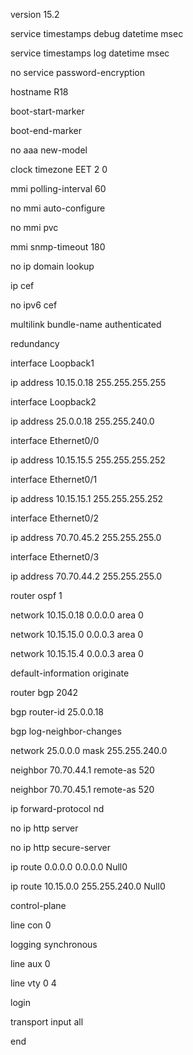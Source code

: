 version 15.2

service timestamps debug datetime msec

service timestamps log datetime msec

no service password-encryption

hostname R18

boot-start-marker

boot-end-marker

no aaa new-model

clock timezone EET 2 0

mmi polling-interval 60

no mmi auto-configure

no mmi pvc

mmi snmp-timeout 180

no ip domain lookup

ip cef

no ipv6 cef

multilink bundle-name authenticated

redundancy

interface Loopback1

ip address 10.15.0.18 255.255.255.255

interface Loopback2

ip address 25.0.0.18 255.255.240.0

interface Ethernet0/0

ip address 10.15.15.5 255.255.255.252

interface Ethernet0/1

ip address 10.15.15.1 255.255.255.252

interface Ethernet0/2

ip address 70.70.45.2 255.255.255.0

interface Ethernet0/3

ip address 70.70.44.2 255.255.255.0

router ospf 1

network 10.15.0.18 0.0.0.0 area 0

network 10.15.15.0 0.0.0.3 area 0

network 10.15.15.4 0.0.0.3 area 0

default-information originate

router bgp 2042

bgp router-id 25.0.0.18

bgp log-neighbor-changes

network 25.0.0.0 mask 255.255.240.0

neighbor 70.70.44.1 remote-as 520

neighbor 70.70.45.1 remote-as 520

ip forward-protocol nd

no ip http server

no ip http secure-server

ip route 0.0.0.0 0.0.0.0 Null0

ip route 10.15.0.0 255.255.240.0 Null0

control-plane

line con 0

logging synchronous

line aux 0

line vty 0 4

login

transport input all

end

